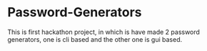 # Password-Generators
This is first hackathon project, in which is have made 2 password generators, one is cli based and the other one is gui based.
